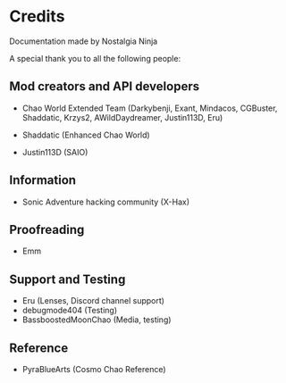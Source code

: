 # Credits

Documentation made by Nostalgia Ninja

A special thank you to all the following people:

## Mod creators and API developers

* Chao World Extended Team (Darkybenji, Exant, Mindacos, CGBuster, Shaddatic, Krzys2, AWildDaydreamer, Justin113D, Eru)

* Shaddatic (Enhanced Chao World)

* Justin113D (SAIO)

## Information

* Sonic Adventure hacking community (X-Hax)

## Proofreading

* Emm

## Support and Testing

* Eru (Lenses, Discord channel support)
* debugmode404 (Testing)
* BassboostedMoonChao (Media, testing)

## Reference

* PyraBlueArts (Cosmo Chao Reference)